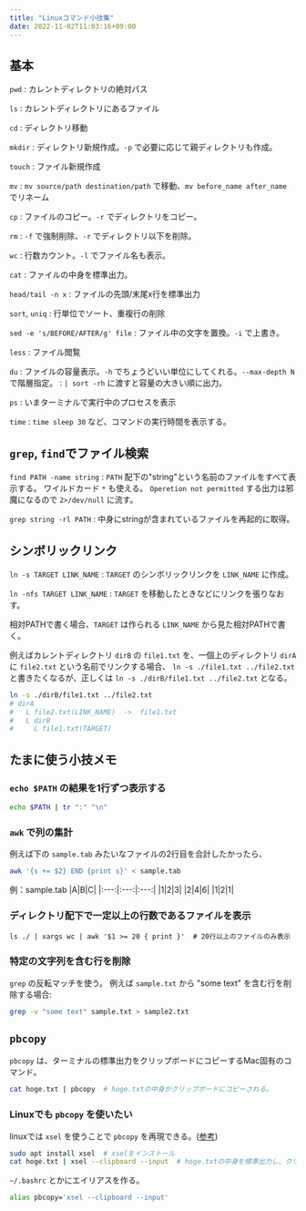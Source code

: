 ```yaml
---
title: "Linuxコマンド小技集"
date: 2022-11-02T11:03:16+09:00
---
```



## 基本
`pwd`
:	カレントディレクトリの絶対パス

`ls`
:	カレントディレクトリにあるファイル

`cd`
:	ディレクトリ移動

`mkdir`
:	ディレクトリ新規作成。`-p` で必要に応じて親ディレクトリも作成。

`touch`
:	ファイル新規作成

`mv`
:	`mv source/path destination/path` で移動、`mv before_name after_name` でリネーム

`cp`
:	ファイルのコピー。`-r` でディレクトリをコピー。

`rm`
:	`-f` で強制削除、`-r` でディレクトリ以下を削除。

`wc`
:	行数カウント。`-l` でファイル名も表示。

`cat`
:	ファイルの中身を標準出力。

`head/tail -n x`
:	ファイルの先頭/末尾x行を標準出力

`sort`, `uniq`
:	行単位でソート、重複行の削除

`sed -e 's/BEFORE/AFTER/g' file`
:	ファイル中の文字を置換。`-i` で上書き。

`less`
:	ファイル閲覧

`du`
:	ファイルの容量表示。`-h` でちょうどいい単位にしてくれる。`--max-depth N` で階層指定。
: `| sort -rh` に渡すと容量の大きい順に出力。

`ps`
:	いまターミナルで実行中のプロセスを表示

`time`
:	`time sleep 30` など、コマンドの実行時間を表示する。


## `grep`, `find`でファイル検索

`find PATH -name string`
:	`PATH` 配下の"string"という名前のファイルをすべて表示する。
ワイルドカード `*` も使える。
`Operetion not permitted` する出力は邪魔になるので `2>/dev/null` に流す。

`grep string -rl PATH`
:	中身にstringが含まれているファイルを再起的に取得。


## シンボリックリンク

`ln -s TARGET LINK_NAME`
:	`TARGET` のシンボリックリンクを `LINK_NAME` に作成。

`ln -nfs TARGET LINK_NAME`
:	`TARGET` を移動したときなどにリンクを張りなおす。

相対PATHで書く場合、`TARGET` は作られる `LINK_NAME` から見た相対PATHで書く。

例えばカレントディレクトリ `dirB` の `file1.txt` を、一個上のディレクトリ `dirA` に `file2.txt` という名前でリンクする場合、
`ln -s ./file1.txt ../file2.txt` と書きたくなるが、正しくは `ln -s ./dirB/file1.txt ../file2.txt` となる。

```sh
ln -s ./dirB/file1.txt ../file2.txt
# dirA
#   L file2.txt(LINK_NAME)  ->  file1.txt
#   L dirB
#     L file1.txt(TARGET)
```


## たまに使う小技メモ

### `echo $PATH` の結果を1行ずつ表示する

```sh
echo $PATH | tr ":" "\n"
```


### `awk` で列の集計

例えば下の `sample.tab` みたいなファイルの2行目を合計したかったら、

```sh
awk '{s += $2} END {print s}' < sample.tab
```

例：sample.tab
|A|B|C|
|:---:|:---:|:---:|
|1|2|3|
|2|4|6|
|1|2|1|


### ディレクトリ配下で一定以上の行数であるファイルを表示

```
ls ./ | xargs wc | awk '$1 >= 20 { print }'  # 20行以上のファイルのみ表示
```

### 特定の文字列を含む行を削除

`grep` の反転マッチを使う。
例えば `sample.txt` から "some text" を含む行を削除する場合:

```sh
grep -v "some text" sample.txt > sample2.txt
```


## `pbcopy`

`pbcopy` は、ターミナルの標準出力をクリップボードにコピーするMac固有のコマンド。

```sh
cat hoge.txt | pbcopy  # hoge.txtの中身がクリップボードにコピーされる。
```

### Linuxでも `pbcopy` を使いたい

linuxでは `xsel` を使うことで `pbcopy` を再現できる。([参考](https://qiita.com/yoshikyoto/items/1676b925580717c0a443))

```sh
sudo apt install xsel  # xselをインストール
cat hoge.txt | xsel --clipboard --input  # hoge.txtの中身を標準出力し、クリップボードにコピー
```

`~/.bashrc` とかにエイリアスを作る。
```bash
alias pbcopy='xsel --clipboard --input'
```
